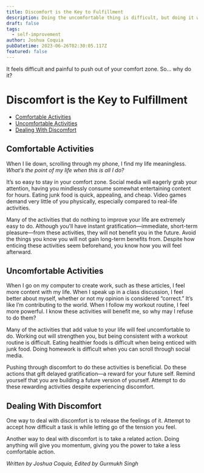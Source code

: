 ```yaml
---
title: Discomfort is the Key to Fulfillment
description: Doing the uncomfortable thing is difficult, but doing it will lead to a better life.
draft: false
tags:
  - self-improvement
author: Joshua Coquia
pubDatetime: 2023-06-26T02:30:05.117Z
featured: false
---
```


It feels difficult and painful to push out of your comfort zone. So… why do it?

# Discomfort is the Key to Fulfillment

- [Comfortable Activities](#comfortable-activities)
- [Uncomfortable Activities](#uncomfortable-activities)
- [Dealing With Discomfort](#dealing-with-discomfort)

## Comfortable Activities

When I lie down, scrolling through my phone, I find my life meaningless. _What’s the point of my life when this is all I do?_

It’s so easy to stay in your comfort zone. Social media will eagerly grab your attention, having you mindlessly consume somewhat entertaining content for hours. Eating junk food is quick, appealing, and cheap. Video games demand very little of you physically, especially compared to real-life activities.

Many of the activities that do nothing to improve your life are extremely easy to do. Although you’ll have instant gratification—immediate, short-term pleasure—from these activities, they will not benefit you in the future. Avoid the things you know you will not gain long-term benefits from. Despite how enticing these activities seem beforehand, you know how you will feel afterward.

## Uncomfortable Activities

When I go on my computer to create work, such as these articles, I feel more content with my life. When I speak up in a class discussion, I feel better about myself, whether or not my opinion is considered “correct.” It’s like I’m contributing to the world. When I follow my workout routine, I feel more powerful. I know these activities will benefit me, so why may I refuse to do them?

Many of the activities that add value to your life will feel uncomfortable to do. Working out will strengthen you, but being consistent with a workout routine is difficult. Eating healthier foods is difficult when being enticed with junk food. Doing homework is difficult when you can scroll through social media.

Pushing through discomfort to do these activities is beneficial. Do these actions that gift delayed gratification—a reward for your future self. Remind yourself that you are building a future version of yourself. Attempt to do these rewarding activities despite experiencing discomfort.

## Dealing With Discomfort

One way to deal with discomfort is to release the feelings of it. Attempt to accept how difficult a task is while letting go of the tension you feel.

Another way to deal with discomfort is to take a related action. Doing anything will give you momentum, giving you the power to take a less comfortable action.

_Written by Joshua Coquia, Edited by Gurmukh Singh_
